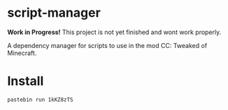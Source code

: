 # script-manager

**Work in Progress!** This project is not yet finished and wont work properly.

A dependency manager for scripts to use in the mod CC: Tweaked of Minecraft.

# Install
`pastebin run 1kKZ8zTS`
